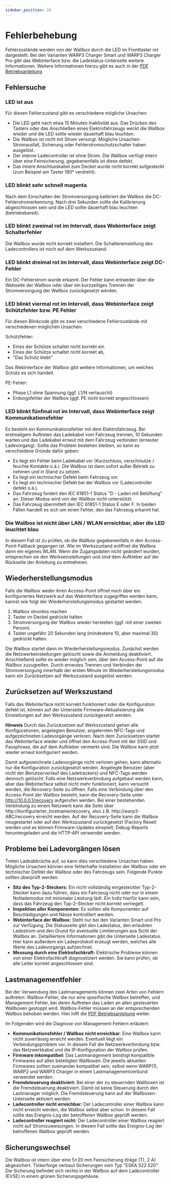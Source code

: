```yaml
---
sidebar_position: 10
---
```


# Fehlerbehebung

Fehlerzustände werden von der Wallbox durch die LED im Fronttaster rot dargestellt. Bei den Varianten WARP3 Charger Smart und WARP3 Charger Pro gibt das Webinterface bzw. die Ladestatus-Unterseite weitere Informationen.
Weitere Informationen hierzu gibt es auch in der [PDF Betriebsanleitung](https://www.warp-charger.com/downloads/)

## Fehlersuche

### LED ist aus

Für diesen Fehlerzustand gibt es verschiedene mögliche Ursachen:

 * Die LED geht nach etwa 15 Minuten Inaktivität aus. Das Drücken des Tasters oder das Anschließen eines Elektrofahrzeugs weckt die Wallbox wieder und die LED sollte wieder dauerhaft blau leuchten.
 * Die Wallbox ist nicht mit Strom versorgt. Mögliche Ursachen: Stromausfall, Sicherung oder Fehlerstromschutzschalter haben ausgelöst. 
 * Der interne Ladecontroller ist ohne Strom. Die Wallbox verfügt intern über eine Feinsicherung, gegebenenfalls ist diese defekt. 
 * Das innere Anschlusskabel zum Deckel wurde nicht korrekt aufgesteckt (zum Beispiel am Taster 180° verdreht).

### LED blinkt sehr schnell magenta

Nach dem Einschalten der Stromversorgung kalibriert die Wallbox die DC-Fehlerstromerkennung. Nach drei Sekunden sollte die Kalibrierung abgeschlossen sein und die LED sollte dauerhaft blau leuchten (betriebsbereit).

### LED blinkt zweimal rot im Intervall, dass Webinterface zeigt Schalterfehler

Die Wallbox wurde nicht korrekt installiert. Die Schaltereinstellung des Ladecontrollers ist noch auf dem Werkszustand.

### LED blinkt dreimal rot im Intervall, dass Webinterface zeigt DC-Fehler

Ein DC-Fehlerstrom wurde erkannt. Der Fehler kann entweder über die Webseite der Wallbox oder über ein kurzzeitiges Trennen der Stromversorgung der Wallbox zurückgesetzt werden.

### LED blinkt viermal rot im Intervall, dass Webinterface zeigt Schützfehler bzw. PE Fehler

Für diesen Blinkcode gibt es zwei verschiedene Fehlerzustände mit verschiedenen möglichen Ursachen:

Schützfehler:

 * Eines der Schütze schaltet nicht korrekt ein
 * Eines der Schütze schaltet nicht korrekt ab, 
 * "Das Schütz klebt"
 
Das Webinterface der Wallbox gibt weitere Informationen, um welches Schütz es sich handelt.

PE-Fehler:

 * Phase L1 ohne Spannung (ggf. L1/N vertauscht)
 * Erdungsfehler der Wallbox (ggf. PE nicht korrekt angeschlossen)

### LED blinkt fünfmal rot im Intervall, dass Webinterface zeigt Kommunikationsfehler

Es besteht ein Kommunikationsfehler mit dem Elektrofahrzeug. Bei erstmaligem Auftreten das Ladekabel vom Fahrzeug trennen, 10 Sekunden warten und das Ladekabel erneut mit dem Fahrzeug verbinden (erneuter Ladevorgang).
Sollte das Problem bestehen bleiben, so kann es verschiedene Gründe dafür geben:

 * Es liegt ein Fehler beim Ladekabel vor (Kurzschluss, verschmutze / feuchte Kontakte o.ä.). Die Wallbox ist dann sofort außer Betrieb zu nehmen und in Stand zu setzen.
 * Es liegt ein technischer Defekt beim Fahrzeug vor.
 * Es liegt ein technischer Defekt bei der Wallbox vor (Ladecontroller defekt o.ä.).
 * Das Fahrzeug fordert den IEC 61851-1 Status "D - Laden mit Belüftung" an. Dieser Modus wird von der Wallbox nicht unterstützt.
 * Das Fahrzeug übermittelt den IEC 61851-1 Status E oder F. In beiden Fällen handelt es sich um einen Fehler, den das Fahrzeug erkannt hat.
 
### Die Wallbox ist nicht über LAN / WLAN erreichbar, aber die LED leuchtet blau

In diesem Fall ist zu prüfen, ob die Wallbox gegebenenfalls in den Access-Point-Fallback gegangen ist. Wie im Werkszustand eröffnet die Wallbox dann ein eigenes WLAN.
Wenn die Zugangsdaten nicht geändert wurden, entsprechen sie den Werkseinstellungen und sind dem Aufkleber auf der Rückseite der Anleitung zu entnehmen.

## Wiederherstellungsmodus

Falls die Wallbox weder ihren Access-Point öffnet noch über ein konfiguriertes Netzwerk auf das Webinterface zugegriffen werden kann, kannst wie folgt der Wiederherstellungsmodus gestartet werden:

 1. Wallbox stromlos machen
 2. Taster im Deckel gedrückt halten
 3. Stromversorgung der Wallbox wieder herstellen (ggf. mit einer zweiten Person).
 4. Taster ungefähr 20 Sekunden lang (mindestens 10, aber maximal 30) gedrückt halten.
 
Die Wallbox startet dann im Wiederherstellungsmodus. Zunächst werden die Netzwerkeinstellungen gelöscht sowie die Anmeldung deaktiviert. Anschließend sollte es wieder möglich sein, über den Access-Point auf die Wallbox zuzugreifen.
Durch erneutes Trennen und Verbinden der Stromversorgung innerhalb der ersten Minute im Wiederherstellungsmodus kann ein Zurücksetzen auf Werkszustand ausgelöst werden.

## Zurücksetzen auf Werkszustand

Falls das Webinterface nicht korrekt funktioniert oder die Konfiguration defekt ist, können auf der Unterseite Firmware-Aktualisierung alle Einstellungen auf den Werkszustand zurückgesetzt werden.

**Hinweis** Durch das Zurücksetzen auf Werkszustand gehen alle Konfigurationen, angelegten Benutzer, angelernten NFC-Tags und aufgezeichneten Ladevorgänge verloren.
Nach dem Zurücksetzen startet das Webinterface wieder und öffnet den Access-Point mit der SSID und Passphrase, die auf dem Aufkleber vermerkt sind. Die Wallbox kann jetzt wieder erneut konfiguriert werden.

Damit aufgezeichnete Ladevorgänge nicht verloren gehen, kann alternativ nur die Konfiguration zurückgesetzt werden. Angelegte Benutzer (aber nicht der Benutzerverlauf des Ladetrackers) und NFC-Tags werden dennoch gelöscht.
Falls eine Netzwerkverbindung aufgebaut werden kann, aber das Webinterface selbst nicht mehr funktioniert, kann versucht werden, die Recovery-Seite zu öffnen. Falls eine Verbindung über den Access-Point der Wallbox besteht, kann die Recovery-Seite unter
http://10.0.0.1/recovery aufgerufen werden. Bei einer bestehenden Verbindung zu einem Netzwerk kann die Seite über http://konfigurierter_hostname/recovery, also z.B. http://warp3-ABC/recovery erreicht werden. Auf der Recovery-Seite kann die Wallbox
neugestartet oder auf den Werkszustand zurückgesetzt (Factory Reset) werden und es können Firmware-Updates einspielt, Debug-Reports heruntergeladen und die HTTP-API verwendet werden.

## Probleme bei Ladevorgängen lösen

Treten Ladeabbrüche auf, so kann dies verschiedene Ursachen haben. Mögliche Ursachen können eine fehlerhafte Installation der Wallbox oder ein technischer Defekt der Wallbox oder des Fahrzeugs sein. Folgende Punkte sollten überprüft werden:

 * **Sitz des Typ-2-Steckers:** Ein nicht vollständig eingesteckter Typ-2-Stecker kann dazu führen, dass ein Fahrzeug nicht oder nur in einem Notlademodus mit minimaler Leistung lädt. Ein Indiz hierfür kann sein, dass das Fahrzeug den Typ-2-Stecker nicht korrekt verriegelt.
 * **Inspektion aller Komponenten:** Es sollten alle Komponenten auf Beschädigungen und Nässe kontrolliert werden. 
 * **Webinterface der Wallbox:** Steht nur bei den Varianten Smart und Pro zur Verfügung. Die Statusseite gibt den Ladestatus, den erlaubten Ladestrom und den Grund für eventuelle Limitierungen aus Sicht der Wallbox an. Detailliertere Informationen gibt die Unterseite Ladestatus. Hier kann außerdem ein Ladeprotokoll erzeugt werden,
welches alle Werte des Ladevorgangs aufzeichnet. 
 * **Messung durch eine Elektrofachkraft:** Elektrische Probleme können von einer Elektrofachkraft diagnostiziert werden. Sie kann prüfen, ob alle Leiter korrekt angeschlossen sind.

## Lastmanagementfehler

Bei der Verwendung des Lastmanagements können zwei Arten von Fehlern auftreten: Wallbox-Fehler, die nur eine spezifische Wallbox betreffen, und Management-Fehler, bei deren Auftreten das Laden an allen gesteuerten Wallboxen gestoppt wird.
Wallbox-Fehler müssen an der entsprechenden Wallbox behoben werden. Hier hilft die [PDF Betriebsanleitung](https://www.warp-charger.com/downloads/) weiter.

Im Folgenden wird die Diagnose von Management-Fehlern erläutert:

 * **Kommunikationsfehler / Wallbox nicht erreichbar**: Eine Wallbox kann nicht zuverlässig erreicht werden. Eventuell liegt ein Verbindungsproblem vor. In diesem Fall die Netzwerkverbindung bzw. das Netzwerkkabel und die IP-Konfiguration der Wallbox prüfen.
 * **Firmware inkompatibel:** Das Lastmanagement benötigt kompatible Firmwares auf allen beteiligten Wallboxen. Die jeweils aktuellen Firmwares sollten zueinander kompatibel sein, selbst wenn WARP(1), WARP2 und WARP3 Charger in einem Lastmanagementverbund verwendet werden.
 * **Fremdsteuerung deaktiviert:** Bei einer der zu steuernden Wallboxen ist die Fremdsteuerung deaktiviert. Damit ist keine Steuerung durch den Lastmanager möglich. Die Fremdsteuerung kann auf der Wallboxen-Unterseite aktiviert werden.
 * **Ladecontroller nicht erreichbar:** Der Ladecontroller einer Wallbox kann nicht erreicht werden, die Wallbox selbst aber schon. In diesem Fall sollte das Ereignis-Log der betroffenen Wallbox geprüft werden.
 * **Ladecontroller reagiert nicht:** Der Ladecontroller einer Wallbox reagiert nicht auf Stromzuweisungen. In diesem Fall sollte das Ereignis-Log der betroffenen Wallbox geprüft werden.

## Sicherungswechsel

Die Wallbox ist intern über eine 5×20 mm Feinsicherung (träge (T), 2 A) abgesichert. Tinkerforge verbaut Sicherungen vom Typ "ESKA 522.520". Die Sicherung befindet sich rechts in der Wallbox auf dem Ladecontroller (EVSE) in einem grünen Sicherungsgehäuse.
